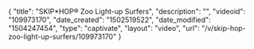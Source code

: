 {
    "title": "SKIP*HOP&reg; Zoo Light-up Surfers",
    "description": "",
    "videoid": "109973170",
    "date_created": "1502519522",
    "date_modified": "1504247454",
    "type": "captivate",
    "layout": "video",
    "url": "\/v\/skip-hop-zoo-light-up-surfers\/109973170"
}